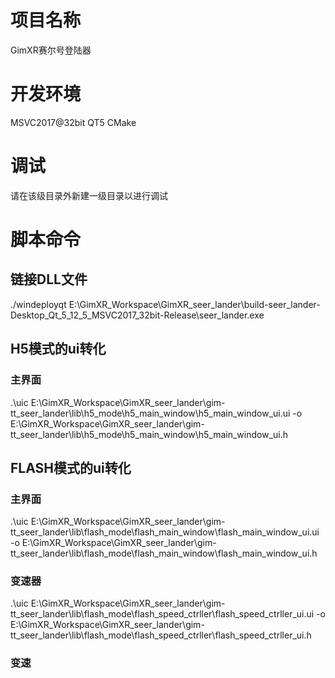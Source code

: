 # 项目名称
GimXR赛尔号登陆器
# 开发环境
MSVC2017@32bit
QT5
CMake
# 调试
请在该级目录外新建一级目录以进行调试

# 脚本命令
## 链接DLL文件
./windeployqt E:\GimXR_Workspace\GimXR_seer_lander\build-seer_lander-Desktop_Qt_5_12_5_MSVC2017_32bit-Release\seer_lander.exe

## H5模式的ui转化
### 主界面
.\uic E:\GimXR_Workspace\GimXR_seer_lander\gim-tt_seer_lander\lib\h5_mode\h5_main_window\h5_main_window_ui.ui -o E:\GimXR_Workspace\GimXR_seer_lander\gim-tt_seer_lander\lib\h5_mode\h5_main_window\h5_main_window_ui.h

## FLASH模式的ui转化
### 主界面
.\uic E:\GimXR_Workspace\GimXR_seer_lander\gim-tt_seer_lander\lib\flash_mode\flash_main_window\flash_main_window_ui.ui -o E:\GimXR_Workspace\GimXR_seer_lander\gim-tt_seer_lander\lib\flash_mode\flash_main_window\flash_main_window_ui.h

### 变速器
.\uic E:\GimXR_Workspace\GimXR_seer_lander\gim-tt_seer_lander\lib\flash_mode\flash_speed_ctrller\flash_speed_ctrller_ui.ui -o E:\GimXR_Workspace\GimXR_seer_lander\gim-tt_seer_lander\lib\flash_mode\flash_speed_ctrller\flash_speed_ctrller_ui.h


### 变速


